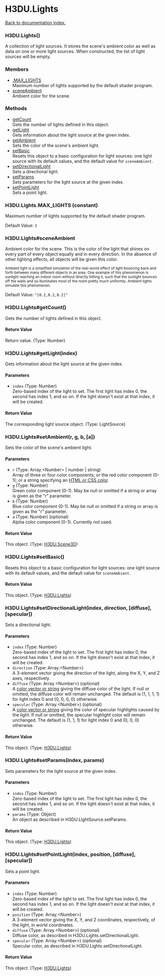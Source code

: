 # H3DU.Lights

[Back to documentation index.](index.md)

### H3DU.Lights() <a id='H3DU.Lights'></a>

A collection of light sources. It stores the scene's
ambient color as well as data on one or more light sources.
When constructed, the list of light sources will be empty.

### Members

* [.MAX_LIGHTS](#H3DU.Lights.MAX_LIGHTS)<br>Maximum number of lights supported
 by the default shader program.
* [sceneAmbient](#H3DU.Lights_sceneAmbient)<br>Ambient color for the scene.

### Methods

* [getCount](#H3DU.Lights_H3DU.Lights_getCount)<br>Gets the number of lights defined in this object.
* [getLight](#H3DU.Lights_H3DU.Lights_getLight)<br>Gets information about the light source at the given index.
* [setAmbient](#H3DU.Lights_H3DU.Lights_setAmbient)<br>Sets the color of the scene's ambient light.
* [setBasic](#H3DU.Lights_H3DU.Lights_setBasic)<br>Resets this object to a basic configuration for
light sources: one light source with its default
values, and the default value for <code>sceneAmbient</code>.
* [setDirectionalLight](#H3DU.Lights_H3DU.Lights_setDirectionalLight)<br>Sets a directional light.
* [setParams](#H3DU.Lights_H3DU.Lights_setParams)<br>Sets parameters for the light source at the given index.
* [setPointLight](#H3DU.Lights_H3DU.Lights_setPointLight)<br>Sets a point light.

### H3DU.Lights.MAX_LIGHTS <a id='H3DU.Lights.MAX_LIGHTS'></a> (constant)

Maximum number of lights supported
 by the default shader program.

Default Value: `3`

### H3DU.Lights#sceneAmbient <a id='H3DU.Lights_sceneAmbient'></a>

Ambient color for the scene. This is the color of the light
 that shines on every part of every object equally and in
 every direction. In the absence of
 other lighting effects, all objects will be given this color.

 <small>Ambient light is a simplified simulation of the
real-world effect of light bouncing back and forth between
many different objects in an area. One example of this
phenomenon is sunlight reaching an indoor room without
directly hitting it, such that the sunlight bounces off the walls
and so illuminates most of the room pretty much uniformly.
Ambient lights simulate this phenomenon.</small>

Default Value: `"[0.2,0.2,0.2]"`

### H3DU.Lights#getCount() <a id='H3DU.Lights_H3DU.Lights_getCount'></a>

Gets the number of lights defined in this object.

#### Return Value

Return value. (Type: Number)

### H3DU.Lights#getLight(index) <a id='H3DU.Lights_H3DU.Lights_getLight'></a>

Gets information about the light source at the given index.

#### Parameters

* `index` (Type: Number)<br>
    Zero-based index of the light to set. The first light has index 0, the second has index 1, and so on. If the light doesn't exist at that index, it will be created.

#### Return Value

The corresponding light source object. (Type: LightSource)

### H3DU.Lights#setAmbient(r, g, b, [a]) <a id='H3DU.Lights_H3DU.Lights_setAmbient'></a>

Sets the color of the scene's ambient light.

#### Parameters

* `r` (Type: Array.&lt;Number> | number | string)<br>
    Array of three or four color components; or the red color component (0-1); or a string specifying an <a href="H3DU.md#H3DU.toGLColor">HTML or CSS color</a>.
* `g` (Type: Number)<br>
    Green color component (0-1). May be null or omitted if a string or array is given as the "r" parameter.
* `b` (Type: Number)<br>
    Blue color component (0-1). May be null or omitted if a string or array is given as the "r" parameter.
* `a` (Type: Number) (optional)<br>
    Alpha color component (0-1). Currently not used.

#### Return Value

This object. (Type: <a href="H3DU.Scene3D.md">H3DU.Scene3D</a>)

### H3DU.Lights#setBasic() <a id='H3DU.Lights_H3DU.Lights_setBasic'></a>

Resets this object to a basic configuration for
light sources: one light source with its default
values, and the default value for <code>sceneAmbient</code>.

#### Return Value

This object. (Type: <a href="H3DU.Lights.md">H3DU.Lights</a>)

### H3DU.Lights#setDirectionalLight(index, direction, [diffuse], [specular]) <a id='H3DU.Lights_H3DU.Lights_setDirectionalLight'></a>

Sets a directional light.

#### Parameters

* `index` (Type: Number)<br>
    Zero-based index of the light to set. The first light has index 0, the second has index 1, and so on. If the light doesn't exist at that index, it will be created.
* `direction` (Type: Array.&lt;Number>)<br>
    A 3-element vector giving the direction of the light, along the X, Y, and Z axes, respectively.
* `diffuse` (Type: Array.&lt;Number>) (optional)<br>
    A <a href="H3DU.md#H3DU.toGLColor">color vector or string</a> giving the diffuse color of the light. If null or omitted, the diffuse color will remain unchanged. The default is (1, 1, 1, 1) for light index 0 and (0, 0, 0, 0) otherwise.
* `specular` (Type: Array.&lt;Number>) (optional)<br>
    A <a href="H3DU.md#H3DU.toGLColor">color vector or string</a> giving the color of specular highlights caused by the light. If null or omitted, the specular highlight color will remain unchanged. The default is (1, 1, 1) for light index 0 and (0, 0, 0) otherwise.

#### Return Value

This object. (Type: <a href="H3DU.Lights.md">H3DU.Lights</a>)

### H3DU.Lights#setParams(index, params) <a id='H3DU.Lights_H3DU.Lights_setParams'></a>

Sets parameters for the light source at the given index.

#### Parameters

* `index` (Type: Number)<br>
    Zero-based index of the light to set. The first light has index 0, the second has index 1, and so on. If the light doesn't exist at that index, it will be created.
* `params` (Type: Object)<br>
    An object as described in H3DU.LightSource.setParams.

#### Return Value

This object. (Type: <a href="H3DU.Lights.md">H3DU.Lights</a>)

### H3DU.Lights#setPointLight(index, position, [diffuse], [specular]) <a id='H3DU.Lights_H3DU.Lights_setPointLight'></a>

Sets a point light.

#### Parameters

* `index` (Type: Number)<br>
    Zero-based index of the light to set. The first light has index 0, the second has index 1, and so on. If the light doesn't exist at that index, it will be created.
* `position` (Type: Array.&lt;Number>)<br>
    A 3-element vector giving the X, Y, and Z coordinates, respectively, of the light, in world coordinates.
* `diffuse` (Type: Array.&lt;Number>) (optional)<br>
    Diffuse color, as described in H3DU.Lights.setDirectionalLight.
* `specular` (Type: Array.&lt;Number>) (optional)<br>
    Specular color, as described in H3DU.Lights.setDirectionalLight.

#### Return Value

This object. (Type: <a href="H3DU.Lights.md">H3DU.Lights</a>)
